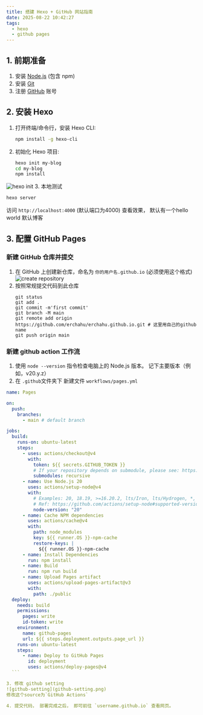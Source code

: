 ```yaml
---
title: 搭建 Hexo + GitHub 网站指南
date: 2025-08-22 10:42:27
tags:
  - hexo
  - github pages
---
```


## 1. 前期准备

1. 安装 [Node.js](https://nodejs.org/) (包含 npm)
2. 安装 [Git](https://git-scm.com/)
3. 注册 [GitHub](https://github.com/) 账号

## 2. 安装 Hexo

1. 打开终端/命令行，安装 Hexo CLI:

   ```bash
   npm install -g hexo-cli
   ```

2. 初始化 Hexo 项目:

   ```bash
   hexo init my-blog
   cd my-blog
   npm install
   ```
  ![hexo init](hexo-init.png)
3. 本地测试

   ```bash
   hexo server
   ```

   访问 `http://localhost:4000` (默认端口为4000) 查看效果， 默认有一个hello world 默认博客
  
## 3. 配置 GitHub Pages

### 新建 GitHub 仓库并提交
1. 在 GitHub 上创建新仓库，命名为 `你的用户名.github.io` (必须使用这个格式)
  ![create repository](create-repository.png)
2. 按照常规提交代码到此仓库
    ```git
    git status
    git add .
    git commit -m'first commit'
    git branch -M main
    git remote add origin https://github.com/erchahu/erchahu.github.io.git # 这里用自己的github name
    git push origin main
    ```

### 新建 github action 工作流
1. 使用 `node --version` 指令检查电脑上的 Node.js 版本。 记下主要版本（例如，v20.y.z）
2. 在 `.github`文件夹下 新建文件 `workflows/pages.yml` 
  ```yml
  name: Pages

  on:
    push:
      branches:
        - main # default branch

  jobs:
    build:
      runs-on: ubuntu-latest
      steps:
        - uses: actions/checkout@v4
          with:
            token: ${{ secrets.GITHUB_TOKEN }}
            # If your repository depends on submodule, please see: https://github.com/actions/checkout
            submodules: recursive
        - name: Use Node.js 20
          uses: actions/setup-node@v4
          with:
            # Examples: 20, 18.19, >=16.20.2, lts/Iron, lts/Hydrogen, *, latest, current, node
            # Ref: https://github.com/actions/setup-node#supported-version-syntax
            node-version: "20"
        - name: Cache NPM dependencies
          uses: actions/cache@v4
          with:
            path: node_modules
            key: ${{ runner.OS }}-npm-cache
            restore-keys: |
              ${{ runner.OS }}-npm-cache
        - name: Install Dependencies
          run: npm install
        - name: Build
          run: npm run build
        - name: Upload Pages artifact
          uses: actions/upload-pages-artifact@v3
          with:
            path: ./public
    deploy:
      needs: build
      permissions:
        pages: write
        id-token: write
      environment:
        name: github-pages
        url: ${{ steps.deployment.outputs.page_url }}
      runs-on: ubuntu-latest
      steps:
        - name: Deploy to GitHub Pages
          id: deployment
          uses: actions/deploy-pages@v4
    ```

3. 修改 github setting
![github-setting](github-setting.png)
修改这个source为`GitHub Actions`

4. 提交代码， 部署完成之后， 即可前往 `username.github.io` 查看网页。

